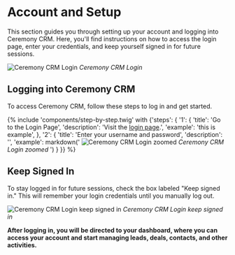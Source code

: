 # Account and Setup

This section guides you through setting up your account and logging into Ceremony CRM. Here, you'll find instructions on how to access the login page, enter your credentials, and keep yourself signed in for future sessions.

![Ceremony CRM Login](../assets/images/Login.png)
*Ceremony CRM Login*

## Logging into Ceremony CRM

To access Ceremony CRM, follow these steps to log in and get started.

{% include 'components/step-by-step.twig' with {'steps': {
  '1': {
    'title': 'Go to the Login Page',
    'description': 'Visit the [login page](https://www.ceremonycrm.com/login).',
    'example': 'this is example',
  },
  '2': {
    'title': 'Enter your username and password',
    'description': '',
    'example': markdown('
![Ceremony CRM Login zoomed](../assets/images/Login_zoomed.png)
*Ceremony CRM Login zoomed*
    ')
  }
}} %}

## Keep Signed In

To stay logged in for future sessions, check the box labeled "Keep signed in." This will remember your login credentials until you manually log out.

![Ceremony CRM Login keep signed in](../assets/images/Login_zoomed_edited.png)
*Ceremony CRM Login keep signed in*

**After logging in, you will be directed to your dashboard, where you can access your account and start managing leads, deals, contacts, and other activities.**
